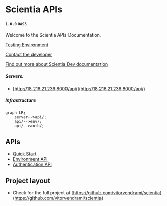 # Scientia APIs 
#### `1.0.0`  `OAS3`

Welcome to the Scientia APIs Documentation.

[Testing Environment](http://18.216.21.236:8000/api/)

[Contact the developer](#)

[Find out more about Scientia Dev documentation](#)

##### Servers:
-  [http://18.216.21.236:8000/api/](http://18.216.21.236:8000/api/)


##### Infrastructure
```mermaid
graph LR;
    server-->api/;
    api/-->env/;
    api/-->auth/;

```
## APIs

*  [Quick Start](./apis/index.md)
*  [Environment API](./apis/endpoints.md)
*  [Authentication API](./apis/auth.md)

## Project layout

* Check for the full project at [https://github.com/vitorvendrami/scientia](https://github.com/vitorvendrami/scientia)